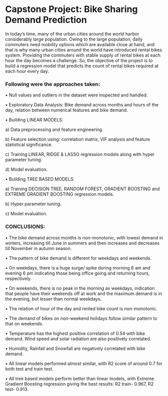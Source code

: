 # Capstone Project: Bike Sharing Demand Prediction
In today’s time, many of the urban cities around the world harbor considerably large population. Owing to the large population, daily commuters need mobility options which are available close at hand, and that is why many urban cities around the world have introduced rental bikes system. Providing the commuters with stable supply of rental bikes at each hour the day becomes a challenge. So, the objective of the project is to build a regression model that predicts the count of rental bikes required at each hour every day.

### Following were the approaches taken:
•	Null values and outliers in the dataset were inspected and handled. 

•	Exploratory Data Analysis: Bike demand across months and hours of the day, relation between numerical features and bike demand.

•	Building LINEAR MODELS: 

a)	Data preprocessing and feature engineering.

b)	Feature selection using: correlation matrix, VIF analysis and feature statistical significance.

c)	Training LINEAR, RIDGE & LASSO regression models along with hyper parameter tuning.

d)	Model evaluation.

•	Building TREE BASED MODELS: 

a)	Training DECISION TREE, RANDOM FOREST, GRADIENT BOOSTING and EXTREME GRADIENT BOOSTING regression models.

b)	Hyper parameter tuning.

c)	Model evaluation. 

### **CONCLUSIONS**:

•	The bike demand across months is non-monotonic, with lowest demand in winters, increasing till June in summers and then increases and decreases till November in autumn season.

•	The pattern of bike demand is different for weekdays and weekends.

•	On weekdays, there is a huge surge/ spike during morning 8 am and evening 6 pm indicating those being office going and returning hours, respectively.

•	On weekends, there is no peak in the morning as weekdays, indication that people have their weekends off at work and the maximum demand is in the evening, but lesser than normal weekdays.

•	The relation of hour of the day and rented bike count is non-monotonic.

•	The demand of bikes on non-weekend holidays follow similar pattern to that on weekends.

•	Temperature has the highest positive correlation of 0.54 with bike demand. Wind speed and solar radiation are also positively correlated. 

•	Humidity, Rainfall and Snowfall are negatively correlated with bike demand.

•	All linear models performed almost similar, with R2 score of around 0.7 for both test and train test.

•	All tree based models perform better than linear models, with Extreme Gradient Boosting regression giving the best results: R2 train- 0.967, R2 test- 0.913.


